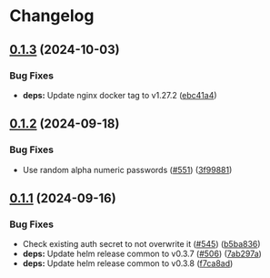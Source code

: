# Changelog

## [0.1.3](https://github.com/accelleran/helm-charts/compare/loki-gateway-0.1.2...loki-gateway-0.1.3) (2024-10-03)


### Bug Fixes

* **deps:** Update nginx docker tag to v1.27.2 ([ebc41a4](https://github.com/accelleran/helm-charts/commit/ebc41a42da0136d1e54b4fa024a09a578ce919fc))

## [0.1.2](https://github.com/accelleran/helm-charts/compare/loki-gateway-0.1.1...loki-gateway-0.1.2) (2024-09-18)


### Bug Fixes

* Use random alpha numeric passwords ([#551](https://github.com/accelleran/helm-charts/issues/551)) ([3f99881](https://github.com/accelleran/helm-charts/commit/3f998811ea513a6f0f098b1dea9f56a9afbcbda5))

## [0.1.1](https://github.com/accelleran/helm-charts/compare/loki-gateway-0.1.0...loki-gateway-0.1.1) (2024-09-16)


### Bug Fixes

* Check existing auth secret to not overwrite it ([#545](https://github.com/accelleran/helm-charts/issues/545)) ([b5ba836](https://github.com/accelleran/helm-charts/commit/b5ba836395459a0913262ee4eea83c77a6067c5c))
* **deps:** Update helm release common to v0.3.7 ([#506](https://github.com/accelleran/helm-charts/issues/506)) ([7ab297a](https://github.com/accelleran/helm-charts/commit/7ab297aeebd645f5c00399a04d4e1b159f24859e))
* **deps:** Update helm release common to v0.3.8 ([f7ca8ad](https://github.com/accelleran/helm-charts/commit/f7ca8ad8fd5dd79768da4d8b74aac0cd8eaac590))
